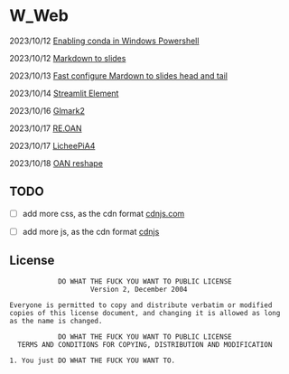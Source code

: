 
# W_Web


2023/10/12 [Enabling conda in Windows Powershell](https://apiwhichway.github.io/W_WEB/Enabling%20conda%20in%20Windows%20Powershell.html)

2023/10/12 [Markdown to slides](https://apiwhichway.github.io/W_WEB/Markdown%20to%20slides.html)

2023/10/13 [Fast configure Mardown to slides head and tail](https://apiwhichway.github.io/W_WEB/Head-Tail.html)

2023/10/14 [Streamlit Element](https://apiwhichway.github.io/W_WEB/Streamlit-element.html)

2023/10/16 [Glmark2](https://apiwhichway.github.io/W_WEB/Glmark2.html)

2023/10/17 [RE.OAN](https://apiwhichway.github.io/W_WEB/OAN-Reshape.html)

2023/10/17 [LicheePiA4](https://apiwhichway.github.io/W_WEB/Yolov5onLicheeA4.html)

2023/10/18 [OAN reshape](https://apiwhichway.github.io/W_WEB/OAN-Reshape.html)


TODO
-------
- [ ] add more css, as the cdn format [cdnjs.com](https://cdnjs.com/)
- [ ] add more js, as the cdn format [cdnjs](https://cdnjs.com/)


License
-------
```
            DO WHAT THE FUCK YOU WANT TO PUBLIC LICENSE
                    Version 2, December 2004

Everyone is permitted to copy and distribute verbatim or modified
copies of this license document, and changing it is allowed as long
as the name is changed.

            DO WHAT THE FUCK YOU WANT TO PUBLIC LICENSE
  TERMS AND CONDITIONS FOR COPYING, DISTRIBUTION AND MODIFICATION

1. You just DO WHAT THE FUCK YOU WANT TO.
```
